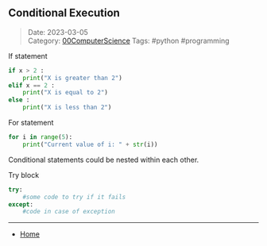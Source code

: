  ## Conditional Execution
 
>Date: 2023-03-05  
>Category: [00ComputerScience](links/00ComputerScience.md)
>Tags: #python #programming

If statement
```python
if x > 2 :
    print("X is greater than 2")
elif x == 2 :
	print("X is equal to 2")
else :
	print("X is less than 2")
```

For statement
```python
for i in range(5):
	print("Current value of i: " + str(i))
```

Conditional statements could be nested within each other.

Try block
```python
try:
	#some code to try if it fails
except:
	#code in case of exception
```

---
- [Home](https://heartthymes.github.io)